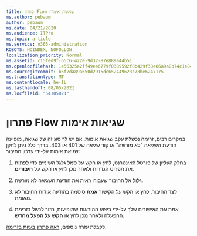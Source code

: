 ```yaml
---
title: פתרון Flow שגיאות אימות
ms.author: pebaum
author: pebaum
ms.date: 04/21/2020
ms.audience: ITPro
ms.topic: article
ms.service: o365-administration
ROBOTS: NOINDEX, NOFOLLOW
localization_priority: Normal
ms.assetid: c15fed9f-65c6-422e-9d32-87e889a44b51
ms.openlocfilehash: 1e56325a2ff49e46779f0389592f8b429f38e66a9a8b74c1e84742768ce25437
ms.sourcegitcommit: b5f7da89a650d2915dc652449623c78be6247175
ms.translationtype: MT
ms.contentlocale: he-IL
ms.lasthandoff: 08/05/2021
ms.locfileid: "54105821"
---
```

# <a name="troubleshoot-flow-authentication-errors"></a>פתרון Flow שגיאות אימות

במקרים רבים, זרימה נכשלת עקב שגיאת אימות. אם יש לך סוג זה של שגיאה, מופיעה הודעת השגיאה "לא מורשה" או קוד שגיאה של 401 או 403. בדרך כלל ניתן לתקן שגיאת אימות על-ידי עדכון החיבור:
  
1. בחלק העליון של פורטל האינטרנט, לחץ או הקש על סמל גלגל השיניים כדי לפתוח את תפריט הגדרות ולאחר מכן לחץ או הקש על **חיבורים**.
    
2. גלול אל החיבור שעבורו ראית את הודעת השגיאה לא מורשה.
    
3. לצד החיבור, לחץ או הקש על הקישור **אמת** סיסמה בהודעה אודות החיבור לא מאומת. 
    
4. אמת את האישורים שלך על-ידי ביצוע ההוראות שמופיעות, חזור לכשל בזרימת ההפעלה ולאחר מכן לחץ או **הקש על הפעל מחדש.**
    
לקבלת עזרה נוספים, [ראה פתרון בעיות בזרימה](https://go.microsoft.com/fwlink/?linkid=872110).
  


